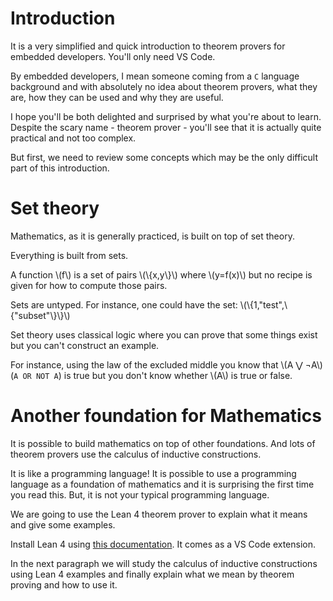 # Introduction

It is a very simplified and quick introduction to theorem provers for embedded developers. You'll only need VS Code.

By embedded developers, I mean someone coming from a `C` language background and with absolutely no idea about theorem provers, what they are, how they can be used and why they are useful.

I hope you'll be both delighted and surprised by what you're about to learn. Despite the scary name - theorem prover - you'll see that it is actually quite practical and not too complex.

But first, we need to review some concepts which may be the only difficult part of this introduction.

# Set theory

Mathematics, as it is generally practiced, is built on top of set theory.

Everything is built from sets. 

A function \\(f\\) is a set of pairs \\(\\{x,y\\}\\) where \\(y=f(x)\\) but no recipe is given for how to compute those pairs.

Sets are untyped. For instance, one could have the set: \\(\\{1,"test",\\{"subset"\\}\\}\\)

Set theory uses classical logic where you can prove that some things exist but you can't construct an example. 

For instance, using the law of the excluded middle you know that \\(A ⋁ ¬A\\) (`A OR NOT A`) is true but you don't know whether \\(A\\) is true or false.

# Another foundation for Mathematics 

It is possible to build mathematics on top of other foundations. And lots of theorem provers use the calculus of inductive constructions.

It is like a programming language! It is possible to use a programming language as a foundation of mathematics and it is surprising the first time you read this. But, it is not your typical programming language.

We are going to use the Lean 4 theorem prover to explain what it means and give some examples.

Install Lean 4 using [this documentation](https://lean-lang.org/documentation/setup/). It comes as a VS Code extension.


In the next paragraph we will study the calculus of inductive constructions using Lean 4 examples and finally explain what we mean by theorem proving and how to use it.
